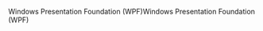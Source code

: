 <span data-ttu-id="637ed-101">Windows Presentation Foundation (WPF)</span><span class="sxs-lookup"><span data-stu-id="637ed-101">Windows Presentation Foundation (WPF)</span></span>